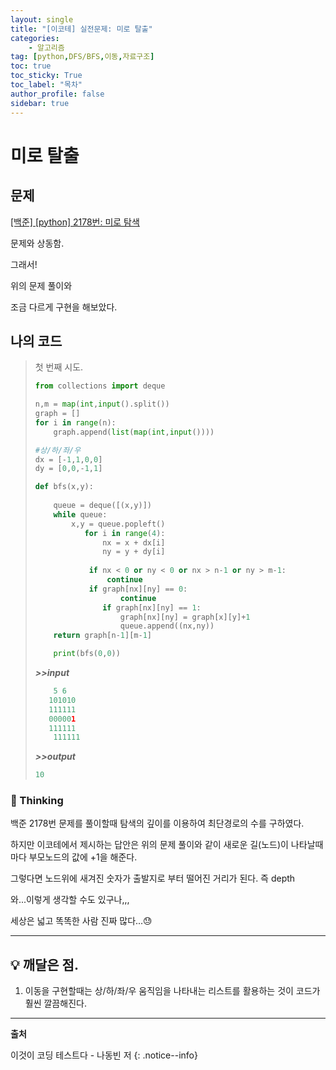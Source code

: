 ```yaml
---
layout: single
title: "[이코테] 실전문제: 미로 탈출"
categories: 
    - 알고리즘
tag: [python,DFS/BFS,이동,자료구조]
toc: true
toc_sticky: True
toc_label: "목차"
author_profile: false
sidebar: true
---
```


# 미로 탈출

## 문제

[[백준] [python] 2178번: 미로 탐색](https://geunskoo.github.io/dfs/bfs/boj-2178/)

문제와 상동함.

그래서!

위의 문제 풀이와

 조금 다르게 구현을 해보았다.

## 나의 코드

> 첫 번째 시도.
>
> ```python
> from collections import deque
> 
> n,m = map(int,input().split())
> graph = []
> for i in range(n):
>     graph.append(list(map(int,input())))
> 
> #상/하/좌/우
> dx = [-1,1,0,0] 
> dy = [0,0,-1,1]
> 
> def bfs(x,y):
>     
>     queue = deque([(x,y)])
>     while queue:
>         x,y = queue.popleft()
>            for i in range(4):
>                nx = x + dx[i]
>                ny = y + dy[i]
>                
>             if nx < 0 or ny < 0 or nx > n-1 or ny > m-1:
>                 continue
>             if graph[nx][ny] == 0:
>                    continue
>                if graph[nx][ny] == 1:
>                    graph[nx][ny] = graph[x][y]+1
>                    queue.append((nx,ny))
>     return graph[n-1][m-1]
> 
>     print(bfs(0,0))
> ```
> 
> ***>>input***
> 
> ```python
>     5 6
>    101010
>    111111
>    000001
>    111111
>     111111
>    ```
>    
>    ***>>output***
>    
>    ```python
>    10
>    ```
>    
>    

### 🌝 Thinking

백준 2178번 문제를 풀이할때 탐색의 깊이를 이용하여 최단경로의 수를 구하였다.

하지만 이코테에서 제시하는 답안은 위의 문제 풀이와 같이 새로운 길(노드)이 나타날때마다 부모노드의 값에 +1을 해준다.

그렇다면 노드위에 새겨진 숫자가 출발지로 부터 떨어진 거리가 된다. 즉 depth

와...이렇게 생각할 수도 있구나,,, 

세상은 넓고 똑똑한 사람 진짜 많다...😓

---



## 💡 깨달은 점.

1. 이동을 구현할때는 상/하/좌/우 움직임을 나타내는 리스트를 활용하는 것이 코드가 훨씬 깔끔해진다.


---
**출처**

이것이 코딩 테스트다 - 나동빈 저
{: .notice--info} 
